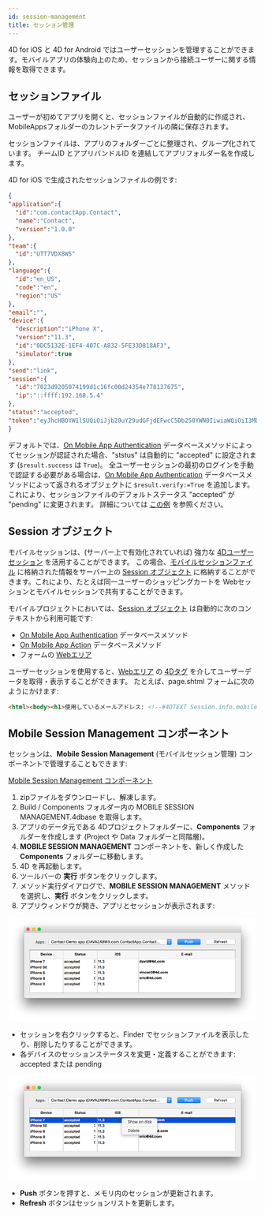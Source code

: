 ```yaml
---
id: session-management
title: セッション管理
---
```



4D for iOS と 4D for Android ではユーザーセッションを管理することができます。モバイルアプリの体験向上のため、セッションから接続ユーザーに関する情報を取得できます。


## セッションファイル

ユーザーが初めてアプリを開くと、セッションファイルが自動的に作成され、MobileAppsフォルダーのカレントデータファイルの隣に保存されます。

セッションファイルは、アプリのフォルダーごとに整理され、グループ化されています。 チームID とアプリバンドルID を連結してアプリフォルダー名を作成します。

4D for iOS で生成されたセッションファイルの例です:

```json
{
"application":{
  "id":"com.contactApp.Contact",
  "name":"Contact",
  "version":"1.0.0"
},
"team":{
  "id":"UTT7VDX8W5"
},
"language":{
  "id":"en_US",
  "code":"en",
  "region":"US"
},
"email":"",
"device":{
  "description":"iPhone X",
  "version":"11.3",
  "id":"0DC5132E-1EF4-407C-A832-5FE33D818AF3",
  "simulator":true
},
"send":"link",
"session":{
  "id":"7023d9205074199d1c16fc00d24354e778137675",
  "ip":"::ffff:192.168.5.4"
},
"status":"accepted",
"token":"eyJhcHBOYW1lSUQiOiJjb20uY29udGFjdEFwcC5Db250YWN0IiwiaWQiOiI3MDIzZDkyMDUwNzQxOTlkMWMxNmZjMDBkMjQzNTRlNzc4MTM3Njc1IiwidGVhbUlEIjoiVVRUN1ZEWDhXNSJ9"
}

```

デフォルトでは、[On Mobile App Authentication](../4d/on-mobile-app-authentication.md) データベースメソッドによってセッションが認証された場合、"ststus" は自動的に "accepted" に設定されます (`$result.success` は `True`)。 全ユーザーセッションの最初のログインを手動で認証する必要がある場合は、[On Mobile App Authentication](../4d/on-mobile-app-authentication.md) データベースメソッドによって返されるオブジェクトに `$result.verify:=True` を追加します。 これにより、セッションファイルのデフォルトステータス "accepted" が "pending" に変更されます。 詳細については [この例](../special-features/authentication#コンポーネントを使用しない場合) を参照ください。


## Session オブジェクト

モバイルセッションは、(サーバー上で有効化されていれば) 強力な [4Dユーザーセッション](https://developer.4d.com/docs/ja/WebServer/sessions.html) を活用することができます。 この場合、[モバイルセッションファイル](#セッションファイル) に格納された情報をサーバー上の [Session オブジェクト](https://developer.4d.com/docs/ja/API/SessionClass.html) に格納することができます。これにより、たとえば同一ユーザーのショッピングカートを Webセッションとモバイルセッションで共有することができます。

モバイルプロジェクトにおいては、[Session オブジェクト](https://developer.4d.com/docs/ja/API/SessionClass.html) は自動的に次のコンテキストから利用可能です:

- [On Mobile App Authentication](../4d/on-mobile-app-authentication.md) データベースメソッド
- [On Mobile App Action](../4d/on-mobile-app-action.md) データベースメソッド
- フォームの [Webエリア](https://github.com/mesopelagique/form-detail-WebArea)

ユーザーセッションを使用すると、[Webエリア](https://github.com/mesopelagique/form-detail-WebArea) の [4Dタグ](https://developer.4d.com/docs/en/Tags/tags.html) を介してユーザーデータを取得・表示することができます。 たとえば、page.shtml フォームに次のようにかけます:

```html
<html><body><h1>使用しているメールアドレス: <!--#4DTEXT Session.info.mobile.email--> </h1></body></html>
```




## Mobile Session Management コンポーネント

セッションは、**Mobile Session Management** (モバイルセッション管理) コンポーネントで管理することもできます:

<div>
<a className="button button--primary"
href="https://github.com/4d/Mobile-Session-Management/releases/latest">Mobile Session Management コンポーネント</a>
</div>

1. zipファイルをダウンロードし、解凍します。
2. Build / Components フォルダー内の MOBILE SESSION MANAGEMENT.4dbase を取得します。
3. アプリのデータ元である 4Dプロジェクトフォルダーに、**Components** フォルダーを作成します (Project や Data フォルダーと同階層)。
4. **MOBILE SESSION MANAGEMENT** コンポーネントを、新しく作成した **Components** フォルダーに移動します。
5. 4D を再起動します。
6. ツールバーの **実行** ボタンをクリックします。
7. メソッド実行ダイアログで、**MOBILE SESSION MANAGEMENT** メソッドを選択し、**実行** ボタンをクリックします。
8. アプリウィンドウが開き、アプリとセッションが表示されます:

![セッション](img/session-management.png)

* セッションを右クリックすると、Finder でセッションファイルを表示したり、削除したりすることができます。
* 各デバイスのセッションステータスを変更・定義することができます: accepted または pending

![選択したセッション](img/session-management-selected.png)


* **Push** ボタンを押すと、メモリ内のセッションが更新されます。
* **Refresh** ボタンはセッションリストを更新します。 


